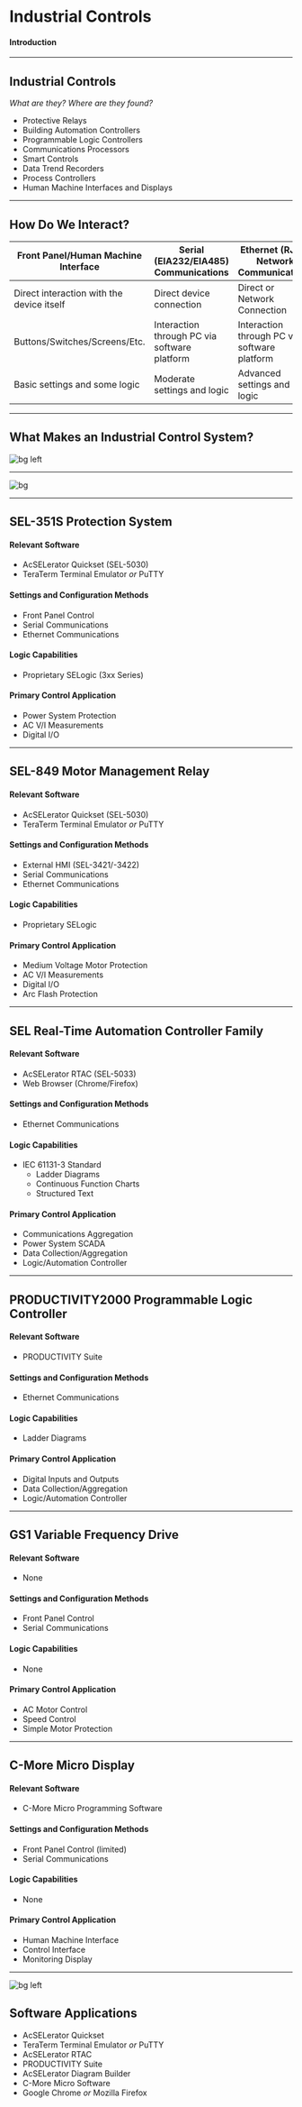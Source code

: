 <!-- _class: lead -->
# Industrial Controls
#### Introduction

---

## Industrial Controls
*What are they? Where are they found?*

* Protective Relays
* Building Automation Controllers
* Programmable Logic Controllers
* Communications Processors
* Smart Controls
* Data Trend Recorders
* Process Controllers
* Human Machine Interfaces and Displays

---

## How Do We Interact?

| Front Panel/Human Machine Interface       | Serial (EIA232/EIA485) Communications        | Ethernet (RJ45) Network Communications       |
|-------------------------------------------|----------------------------------------------|----------------------------------------------|
| Direct interaction with the device itself | Direct device connection                     | Direct or Network Connection                 |
| Buttons/Switches/Screens/Etc.             | Interaction through PC via software platform | Interaction through PC via software platform |
| Basic settings and some logic             | Moderate settings and logic                  | Advanced settings and logic                  |

---

## What Makes an Industrial Control System?

![bg left](https://picsum.photos/720?image=29)


---

![bg](https://en.wikipedia.org/wiki/SCADA#/media/File:Functional_levels_of_a_Distributed_Control_System.svg)

---

## SEL-351S Protection System

#### Relevant Software

* AcSELerator Quickset (SEL-5030)
* TeraTerm Terminal Emulator *or* PuTTY

#### Settings and Configuration Methods

* Front Panel Control
* Serial Communications
* Ethernet Communications

#### Logic Capabilities

* Proprietary SELogic (3xx Series)

#### Primary Control Application

* Power System Protection
* AC V/I Measurements
* Digital I/O

---

## SEL-849 Motor Management Relay

#### Relevant Software

* AcSELerator Quickset (SEL-5030)
* TeraTerm Terminal Emulator *or* PuTTY

#### Settings and Configuration Methods

* External HMI (SEL-3421/-3422)
* Serial Communications
* Ethernet Communications

#### Logic Capabilities

* Proprietary SELogic

#### Primary Control Application

* Medium Voltage Motor Protection
* AC V/I Measurements
* Digital I/O
* Arc Flash Protection

---

## SEL Real-Time Automation Controller Family

#### Relevant Software

* AcSELerator RTAC (SEL-5033)
* Web Browser (Chrome/Firefox)

#### Settings and Configuration Methods

* Ethernet Communications

#### Logic Capabilities

* IEC 61131-3 Standard
  * Ladder Diagrams
  * Continuous Function Charts
  * Structured Text

#### Primary Control Application

* Communications Aggregation
* Power System SCADA
* Data Collection/Aggregation
* Logic/Automation Controller

---

## PRODUCTIVITY2000 Programmable Logic Controller

#### Relevant Software

* PRODUCTIVITY Suite

#### Settings and Configuration Methods

* Ethernet Communications

#### Logic Capabilities

* Ladder Diagrams

#### Primary Control Application

* Digital Inputs and Outputs
* Data Collection/Aggregation
* Logic/Automation Controller

---

## GS1 Variable Frequency Drive

#### Relevant Software

* None

#### Settings and Configuration Methods

* Front Panel Control
* Serial Communications

#### Logic Capabilities

* None

#### Primary Control Application

* AC Motor Control
* Speed Control
* Simple Motor Protection

---

## C-More Micro Display

#### Relevant Software

* C-More Micro Programming Software

#### Settings and Configuration Methods

* Front Panel Control (limited)
* Serial Communications

#### Logic Capabilities

* None

#### Primary Control Application

* Human Machine Interface
* Control Interface
* Monitoring Display

---

![bg left](https://www.uidaho.edu/-/media/UIdaho-Responsive/Images/brand-resource-center/visual-style-guide/logo-marks/ui-stacked-gold-black.svg?la=en&hash=0BE11BAD4978218EA8D394887FD8C0BB21AB4903)

## Software Applications

* AcSELerator Quickset
* TeraTerm Terminal Emulator *or* PuTTY
* AcSELerator RTAC
* PRODUCTIVITY Suite
* AcSELerator Diagram Builder
* C-More Micro Software
* Google Chrome *or* Mozilla Firefox